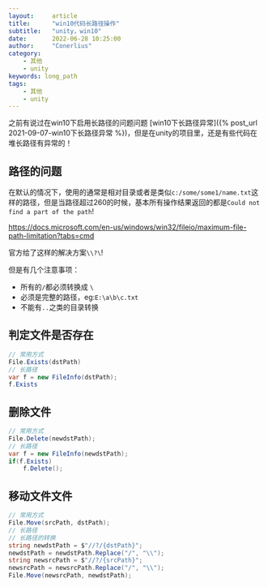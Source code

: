 ```yaml
---
layout:     article
title:      "win10代码长路径操作"
subtitle:   "unity，win10"
date:       2022-06-28 10:25:00
author:     "Conerlius"
category: 
    - 其他
    - unity
keywords: long_path
tags:
    - 其他
    - unity
---
```


之前有说过在win10下启用长路径的问题问题 [win10下长路径异常]({% post_url 2021-09-07-win10下长路径异常 %})，但是在unity的项目里，还是有些代码在堆长路径有异常的！

## 路径的问题

在默认的情况下，使用的通常是相对目录或者是类似`c:/some/some1/name.txt`这样的路径，但是当路径超过260的时候，基本所有操作结果返回的都是`Could not find a part of the path`!

https://docs.microsoft.com/en-us/windows/win32/fileio/maximum-file-path-limitation?tabs=cmd

官方给了这样的解决方案`\\?\`!

但是有几个注意事项：

- 所有的`/`都必须转换成 `\` 
- 必须是完整的路径，eg:`E:\a\b\c.txt`
- 不能有`..`之类的目录转换

## 判定文件是否存在

```C#
// 常用方式
File.Exists(dstPath)
// 长路径
var f = new FileInfo(dstPath);
f.Exists
```

## 删除文件

```C#
// 常用方式
File.Delete(newdstPath);
// 长路径
var f = new FileInfo(newdstPath);
if(f.Exists)
    f.Delete();
```

## 移动文件文件

```c#
// 常用方式
File.Move(srcPath, dstPath);
// 长路径
// 长路径的转换
string newdstPath = $"//?/{dstPath}";
newdstPath = newdstPath.Replace("/", "\\");
string newsrcPath = $"//?/{srcPath}";
newsrcPath = newsrcPath.Replace("/", "\\");
File.Move(newsrcPath, newdstPath);
```
